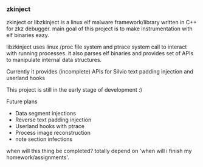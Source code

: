 ### zkinject

zkinject or libzkinject is a linux elf malware framework/library written in C++ for zkz debugger. main goal of this project is to make instrumentation with elf binaries eazy.

libzkinject uses linux /proc file system and ptrace system call to interact with running processes. it also parses elf binaries and provides set of APIs to manipulate internal data structures.

Currently it provides (incomplete) APIs for Silvio text padding injection and userland hooks

This project is still in the early stage of development :)

Future plans
- Data segment injections
- Reverse text padding injection
- Userland hooks with ptrace
- Process image reconstruction
- note section infections

when will this thing be completed? totally depend on 'when will i finish my homework/assignments'.
